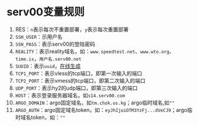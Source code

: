 # serv00变量规则
1. RES：`n`表示每次不重置部署，`y`表示每次重置部署
2. `SSH_USER`：示用户名
3. `SSH_PASS`：表示serv00的登陆密码
4. `REALITY`：表示reality域名，如：`www.speedtest.net`、`www.wto.org`、`time.is`，`用户名.serv00.net`
5. `SUUID`：表示`uuid`，[在线生成](https://1024tools.com/uuid)
6. `TCP1_PORT`：表示vless的tcp端口，即第一次输入的端口
7. `TCP2_PORT`：表示vmess的tcp端口，即第二次输入的端口
8. `UDP_PORT`：表示hy2的udp端口，即第三次输入的端口
9. `HOST`：表示登录服务器域名，如`s14.serv00.com`
10. `ARGO_DOMAIN`：argo固定域名，如`tm.chok.us.kg`；argo临时域名,如`""`
11. `ARGO_AUTH`：argo固定域名token，如：`eyJhIjoiOTM3YzFj...dVeCJ9`；argo临时域名token，如：`""`
